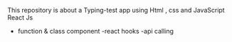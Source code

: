 This repository is about a Typing-test app using
Html , 
css and 
JavaScript
React Js
   - function & class component
   -react hooks 
   -api calling
   
    
